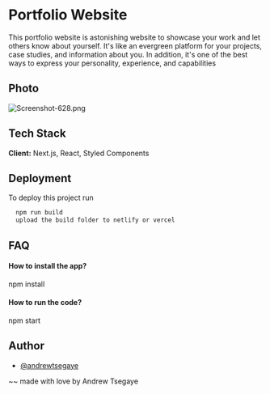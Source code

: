 # Portfolio Website

This portfolio website is astonishing website to showcase your work and let others know about yourself. It's like an evergreen platform for your projects, case studies, and information about you. In addition, it's one of the best ways to express your personality, experience, and capabilities

## Photo

![Screenshot-628.png](https://i.postimg.cc/3w3qHrHC/Screenshot-628.png)


## Tech Stack

**Client:** Next.js, React, Styled Components




## Deployment

To deploy this project run

```bash
  npm run build
  upload the build folder to netlify or vercel
```


## FAQ

#### How to install the app?

npm install 

#### How to run the code?

npm start



## Author

- [@andrewtsegaye](https://github.com/Andrew-Tsegaye)

~~ made with love by Andrew Tsegaye

